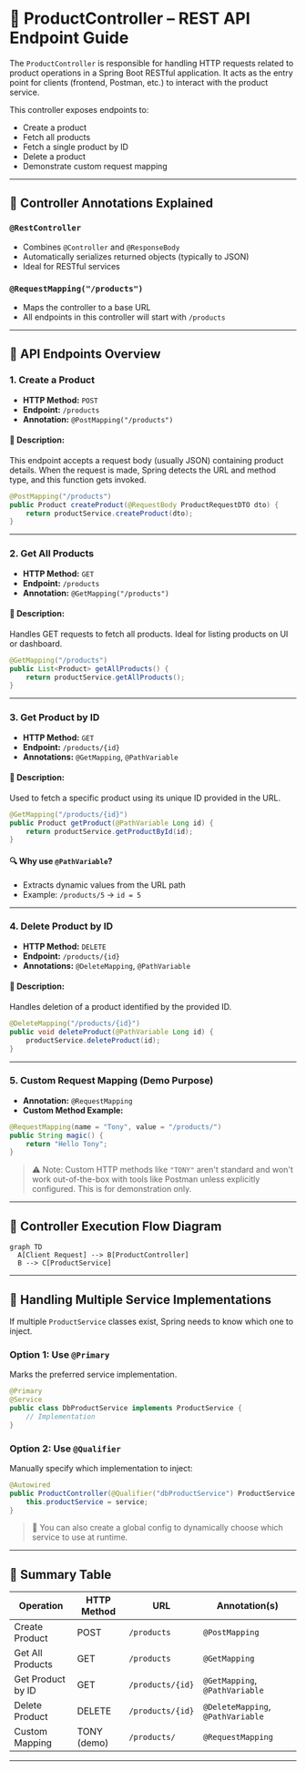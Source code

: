 
# 🛒 ProductController – REST API Endpoint Guide

The `ProductController` is responsible for handling HTTP requests related to product operations in a Spring Boot RESTful application. It acts as the entry point for clients (frontend, Postman, etc.) to interact with the product service.

This controller exposes endpoints to:

- Create a product
- Fetch all products
- Fetch a single product by ID
- Delete a product
- Demonstrate custom request mapping

---

## 🔧 Controller Annotations Explained

### `@RestController`
- Combines `@Controller` and `@ResponseBody`
- Automatically serializes returned objects (typically to JSON)
- Ideal for RESTful services

### `@RequestMapping("/products")`
- Maps the controller to a base URL
- All endpoints in this controller will start with `/products`

---

## 📮 API Endpoints Overview

### 1. Create a Product

- **HTTP Method:** `POST`
- **Endpoint:** `/products`
- **Annotation:** `@PostMapping("/products")`

#### 📝 Description:
This endpoint accepts a request body (usually JSON) containing product details. When the request is made, Spring detects the URL and method type, and this function gets invoked.

```java
@PostMapping("/products")
public Product createProduct(@RequestBody ProductRequestDTO dto) {
    return productService.createProduct(dto);
}
````

---

### 2. Get All Products

* **HTTP Method:** `GET`
* **Endpoint:** `/products`
* **Annotation:** `@GetMapping("/products")`

#### 📝 Description:

Handles GET requests to fetch all products. Ideal for listing products on UI or dashboard.

```java
@GetMapping("/products")
public List<Product> getAllProducts() {
    return productService.getAllProducts();
}
```

---

### 3. Get Product by ID

* **HTTP Method:** `GET`
* **Endpoint:** `/products/{id}`
* **Annotations:** `@GetMapping`, `@PathVariable`

#### 📝 Description:

Used to fetch a specific product using its unique ID provided in the URL.

```java
@GetMapping("/products/{id}")
public Product getProduct(@PathVariable Long id) {
    return productService.getProductById(id);
}
```

#### 🔍 Why use `@PathVariable`?

* Extracts dynamic values from the URL path
* Example: `/products/5` → `id = 5`

---

### 4. Delete Product by ID

* **HTTP Method:** `DELETE`
* **Endpoint:** `/products/{id}`
* **Annotations:** `@DeleteMapping`, `@PathVariable`

#### 📝 Description:

Handles deletion of a product identified by the provided ID.

```java
@DeleteMapping("/products/{id}")
public void deleteProduct(@PathVariable Long id) {
    productService.deleteProduct(id);
}
```

---

### 5. Custom Request Mapping (Demo Purpose)

* **Annotation:** `@RequestMapping`
* **Custom Method Example:**

```java
@RequestMapping(name = "Tony", value = "/products/")
public String magic() {
    return "Hello Tony";
}
```

> ⚠️ Note: Custom HTTP methods like `"TONY"` aren't standard and won't work out-of-the-box with tools like Postman unless explicitly configured. This is for demonstration only.

---

## 🔄 Controller Execution Flow Diagram

```mermaid
graph TD
  A[Client Request] --> B[ProductController]
  B --> C[ProductService]
```

---

## 🧠 Handling Multiple Service Implementations

If multiple `ProductService` classes exist, Spring needs to know which one to inject.

### Option 1: Use `@Primary`

Marks the preferred service implementation.

```java
@Primary
@Service
public class DbProductService implements ProductService {
    // Implementation
}
```

### Option 2: Use `@Qualifier`

Manually specify which implementation to inject:

```java
@Autowired
public ProductController(@Qualifier("dbProductService") ProductService service) {
    this.productService = service;
}
```

> 🔁 You can also create a global config to dynamically choose which service to use at runtime.

---

## 🧾 Summary Table

| Operation         | HTTP Method | URL              | Annotation(s)                     |
| ----------------- | ----------- | ---------------- | --------------------------------- |
| Create Product    | POST        | `/products`      | `@PostMapping`                    |
| Get All Products  | GET         | `/products`      | `@GetMapping`                     |
| Get Product by ID | GET         | `/products/{id}` | `@GetMapping`, `@PathVariable`    |
| Delete Product    | DELETE      | `/products/{id}` | `@DeleteMapping`, `@PathVariable` |
| Custom Mapping    | TONY (demo) | `/products/`     | `@RequestMapping`                 |

---



